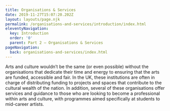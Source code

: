 ```yaml
---
title: Organisations & Services
date: 2019-11-27T15:07:20.202Z
layout: layouts/page.njk
permalink: /organisations-and-services/introduction/index.html
eleventyNavigation:
  key: Introduction
  order: '0'
  parent: Part 2 – Organisations & Services
pageNavigation:
  back: organisations-and-services/index.html
---
```

Arts and culture wouldn’t be the same (or even possible) without the organisations that dedicate their time and energy to ensuring that the arts are funded, accessible and fair. In the UK, these institutions are often in charge of distributing funding to projects and spaces that contribute to the cultural wealth of the nation. In addition, several of these organisations offer services and guidance to those who are looking to become a professional within arts and culture, with programmes aimed specifically at students to mid-career artists.
